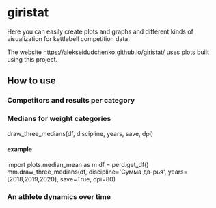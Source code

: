 # giristat

Here you can easily create plots and graphs and different kinds of visualization for kettlebell competition data. 

The website https://alekseidudchenko.github.io/giristat/ uses plots built using this project.

## How to use

### Competitors and results per category
### Medians for weight categories
draw_three_medians(df, discipline, years, save, dpi)
#### example
import plots.median_mean as m
df = perd.get_df()
mm.draw_three_medians(df, discipline='Сумма дв-рья', years=[2018,2019,2020],  save=True, dpi=80)

### An athlete dynamics over time


